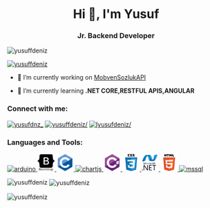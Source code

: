 <h1 align="center">Hi 👋, I'm Yusuf</h1>
<h3 align="center">Jr. Backend Developer</h3>

<p align="left"> <img src="https://komarev.com/ghpvc/?username=yusuffdeniz&label=Profile%20views&color=0e75b6&style=flat" alt="yusuffdeniz" /> </p>

<p align="left"> <a href="https://github.com/ryo-ma/github-profile-trophy"><img src="https://github-profile-trophy.vercel.app/?username=yusuffdeniz" alt="yusuffdeniz" /></a> </p>

- 🔭 I’m currently working on [MobvenSozlukAPI](https://github.com/yusuffdeniz/MobvenSozluk)

- 🌱 I’m currently learning **.NET CORE,RESTFUL APIS,ANGULAR**

<h3 align="left">Connect with me:</h3>
<p align="left">
<a href="https://twitter.com/yusufdnz_" target="blank"><img align="center" src="https://raw.githubusercontent.com/rahuldkjain/github-profile-readme-generator/master/src/images/icons/Social/twitter.svg" alt="yusufdnz_" height="30" width="40" /></a>
<a href="https://linkedin.com/in/yusuffdeniz/" target="blank"><img align="center" src="https://raw.githubusercontent.com/rahuldkjain/github-profile-readme-generator/master/src/images/icons/Social/linked-in-alt.svg" alt="yusuffdeniz/" height="30" width="40" /></a>
<a href="https://instagram.com/lyusufdeniz/" target="blank"><img align="center" src="https://raw.githubusercontent.com/rahuldkjain/github-profile-readme-generator/master/src/images/icons/Social/instagram.svg" alt="lyusufdeniz/" height="30" width="40" /></a>
</p>

<h3 align="left">Languages and Tools:</h3>
<p align="left"> <a href="https://www.arduino.cc/" target="_blank" rel="noreferrer"> <img src="https://cdn.worldvectorlogo.com/logos/arduino-1.svg" alt="arduino" width="40" height="40"/> </a> <a href="https://getbootstrap.com" target="_blank" rel="noreferrer"> <img src="https://raw.githubusercontent.com/devicons/devicon/master/icons/bootstrap/bootstrap-plain-wordmark.svg" alt="bootstrap" width="40" height="40"/> </a> <a href="https://www.cprogramming.com/" target="_blank" rel="noreferrer"> <img src="https://raw.githubusercontent.com/devicons/devicon/master/icons/c/c-original.svg" alt="c" width="40" height="40"/> </a> <a href="https://www.chartjs.org" target="_blank" rel="noreferrer"> <img src="https://www.chartjs.org/media/logo-title.svg" alt="chartjs" width="40" height="40"/> </a> <a href="https://www.w3schools.com/cs/" target="_blank" rel="noreferrer"> <img src="https://raw.githubusercontent.com/devicons/devicon/master/icons/csharp/csharp-original.svg" alt="csharp" width="40" height="40"/> </a> <a href="https://www.w3schools.com/css/" target="_blank" rel="noreferrer"> <img src="https://raw.githubusercontent.com/devicons/devicon/master/icons/css3/css3-original-wordmark.svg" alt="css3" width="40" height="40"/> </a> <a href="https://dotnet.microsoft.com/" target="_blank" rel="noreferrer"> <img src="https://raw.githubusercontent.com/devicons/devicon/master/icons/dot-net/dot-net-original-wordmark.svg" alt="dotnet" width="40" height="40"/> </a> <a href="https://www.w3.org/html/" target="_blank" rel="noreferrer"> <img src="https://raw.githubusercontent.com/devicons/devicon/master/icons/html5/html5-original-wordmark.svg" alt="html5" width="40" height="40"/> </a> <a href="https://www.microsoft.com/en-us/sql-server" target="_blank" rel="noreferrer"> <img src="https://www.svgrepo.com/show/303229/microsoft-sql-server-logo.svg" alt="mssql" width="40" height="40"/> </a> </p>

<p><img align="left" src="https://github-readme-stats.vercel.app/api/top-langs?username=yusuffdeniz&show_icons=true&locale=en&layout=compact" alt="yusuffdeniz" /></p>

<p>&nbsp;<img align="center" src="https://github-readme-stats.vercel.app/api?username=yusuffdeniz&show_icons=true&locale=en" alt="yusuffdeniz" /></p>

<p><img align="center" src="https://github-readme-streak-stats.herokuapp.com/?user=yusuffdeniz&" alt="yusuffdeniz" /></p>

